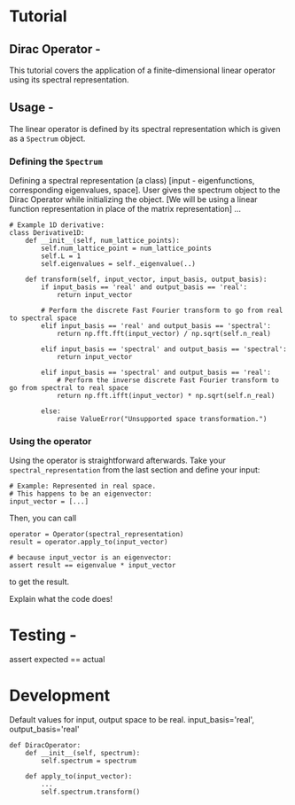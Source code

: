 # Tutorial

## Dirac Operator -
This tutorial covers the application of a finite-dimensional linear operator using its spectral representation.

## Usage -

The linear operator is defined by its spectral representation which is given as a `Spectrum` object.

### Defining the `Spectrum`

Defining a spectral representation (a class) [input - eigenfunctions, corresponding eigenvalues, space]. User gives the spectrum object to the Dirac Operator while initializing the object. [We will be using a linear function representation in place of the matrix representation]
...

```
# Example 1D derivative:
class Derivative1D:
    def __init__(self, num_lattice_points):
        self.num_lattice_point = num_lattice_points
        self.L = 1
        self.eigenvalues = self._eigenvalue(..)

    def transform(self, input_vector, input_basis, output_basis):
        if input_basis == 'real' and output_basis == 'real':
            return input_vector

        # Perform the discrete Fast Fourier transform to go from real to spectral space
        elif input_basis == 'real' and output_basis == 'spectral':
            return np.fft.fft(input_vector) / np.sqrt(self.n_real)

        elif input_basis == 'spectral' and output_basis == 'spectral':
            return input_vector

        elif input_basis == 'spectral' and output_basis == 'real':
            # Perform the inverse discrete Fast Fourier transform to go from spectral to real space
            return np.fft.ifft(input_vector) * np.sqrt(self.n_real)

        else:
            raise ValueError("Unsupported space transformation.")
```

### Using the operator

Using the operator is straightforward afterwards.
Take your `spectral_representation` from the last section and define your input:
```
# Example: Represented in real space.
# This happens to be an eigenvector:
input_vector = [...]
```
Then, you can call
```
operator = Operator(spectral_representation)
result = operator.apply_to(input_vector)

# because input_vector is an eigenvector:
assert result == eigenvalue * input_vector
```
to get the result.

Explain what the code does!

# Testing -
assert expected == actual

# Development
Default values for input, output space to be real.
input_basis='real', output_basis='real'

```
def DiracOperator:
    def __init__(self, spectrum):
        self.spectrum = spectrum

    def apply_to(input_vector):
        ...
        self.spectrum.transform()
```
